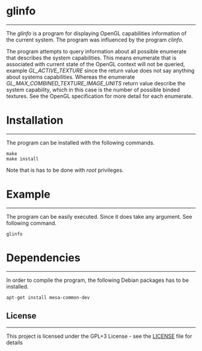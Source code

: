 # glinfo #
---
The *glinfo* is a program for displaying OpenGL capabilities information of the current system. 
The program was influenced by the program *clinfo*.

The program attempts to query information about all possible enumerate that describes the system capabilities. This means enumerate that is associated with current state of the OpenGL context will not be queried, example *GL_ACTIVE_TEXTURE* since the return value does not say anything about systems capabilities. Whereas the enumerate *GL_MAX_COMBINED_TEXTURE_IMAGE_UNITS* return value describe the system capability, which in this case is the number of possible binded textures. See the OpenGL specification for more detail for each enumerate.

# Installation #
----
The program can be installed with the following commands.
```
make
make install
```
Note that is has to be done with *root* privileges.

# Example #
----
The program can be easily executed. Since it does take any argument. See following command.
```
glinfo
```

# Dependencies #
----------------
In order to compile the program, the following Debian packages has to be installed.
```
apt-get install mesa-common-dev
```

## License ##
-------
This project is licensed under the GPL+3 License - see the [LICENSE](LICENSE) file for details